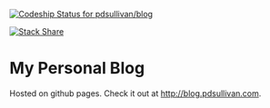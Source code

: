 [ ![Codeship Status for pdsullivan/blog](https://codeship.com/projects/8dfb0430-49af-0132-3cb9-12510178c93e/status)](https://codeship.com/projects/46147)

[![Stack Share](http://img.shields.io/badge/tech-stack-0690fa.svg?style=flat)](http://stackshare.io/pdsullivan/blog-pdsullivan-com)

My Personal Blog
====
Hosted on github pages.
Check it out at http://blog.pdsullivan.com.
